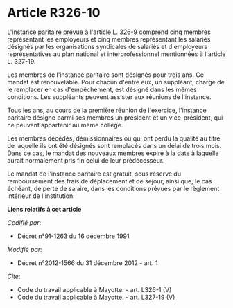 # Article R326-10

L'instance paritaire prévue à l'article L. 326-9 comprend cinq membres représentant les employeurs et cinq membres
représentant les salariés désignés par les organisations syndicales de salariés et d'employeurs représentatives au plan
national et interprofessionnel mentionnées à l'article L. 327-19. 

Les membres de l'instance paritaire sont désignés pour trois ans. Ce mandat est renouvelable. Pour chacun d'entre eux, un
suppléant, chargé de le remplacer en cas d'empêchement, est désigné dans les mêmes conditions. Les suppléants peuvent
assister aux réunions de l'instance. 

Tous les ans, au cours de la première réunion de l'exercice, l'instance paritaire désigne parmi ses membres un président et
un vice-président, qui ne peuvent appartenir au même collège. 

Les membres décédés, démissionnaires ou qui ont perdu la qualité au titre de laquelle ils ont été désignés sont remplacés
dans un délai de trois mois. Dans ce cas, le mandat des nouveaux membres expire à la date à laquelle aurait normalement pris
fin celui de leur prédécesseur. 

Le mandat de l'instance paritaire est gratuit, sous réserve du remboursement des frais de déplacement et de séjour, ainsi
que, le cas échéant, de perte de salaire, dans les conditions prévues par le règlement intérieur de l'institution.

**Liens relatifs à cet article**

_Codifié par_:

  - Décret n°91-1263 du 16 décembre 1991

_Modifié par_:

  - Décret n°2012-1566 du 31 décembre 2012 - art. 1

_Cite_:

  - Code du travail applicable à Mayotte. - art. L326-1 (V)
  - Code du travail applicable à Mayotte. - art. L327-19 (V)
